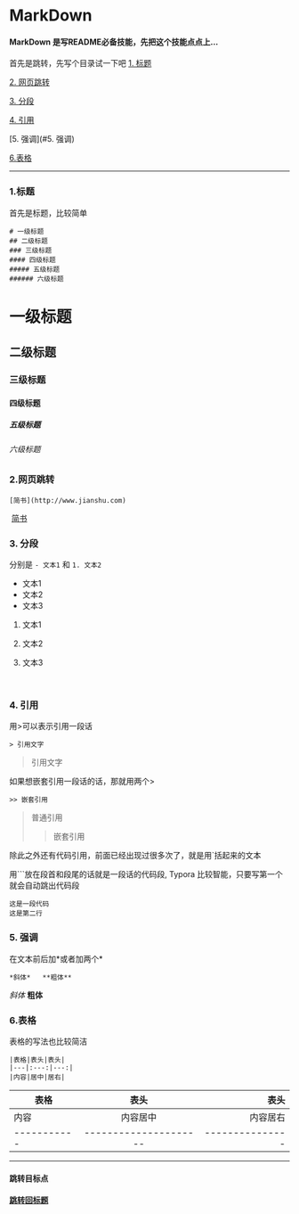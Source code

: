 # MarkDown

#### MarkDown 是写README必备技能，先把这个技能点点上...

首先是跳转，先写个目录试一下吧
[1. 标题](#1)

[2. 网页跳转](#2.网页跳转)

[3. 分段](#3.分段)

[4. 引用](#4.引用)

[5. 强调](#5. 强调)

[6.表格](#6.表格)

---

<h3 id="1">1.标题</h3>

首先是标题，比较简单

```
# 一级标题
## 二级标题
### 三级标题
#### 四级标题
##### 五级标题
###### 六级标题
```

# 一级标题
## 二级标题
### 三级标题
#### 四级标题
##### 五级标题
###### 六级标题



### 2.网页跳转

`[简书](http://www.jianshu.com)`

​       [简书](http://www.jianshu.com)



### 3. 分段

分别是 `- 文本1` 和 `1. 文本2`

- 文本1
- 文本2
- 文本3

1. 文本1

2. 文本2

3. 文本3

   ​

### 4. 引用

用>可以表示引用一段话

`> 引用文字`

> 引用文字

如果想嵌套引用一段话的话，那就用两个>

`>> 嵌套引用`

> 普通引用
>
> >嵌套引用



除此之外还有代码引用，前面已经出现过很多次了，就是用`括起来的文本

用```放在段首和段尾的话就是一段话的代码段, Typora 比较智能，只要写第一个就会自动跳出代码段

```plainText
这是一段代码
这是第二行
```



### 5. 强调

在文本前后加*或者加两个\* 

`*斜体*   **粗体**`

*斜体*    **粗体**



### 6.表格

表格的写法也比较简洁

```
|表格|表头|表头|
|---|:---:|---:|
|内容|居中|居右|
```




| 表格          |          表头           |              表头 |
| ----------- | :-------------------: | --------------: |
| 内容          |         内容居中          |            内容居右 |
| ----------- | --------------------- | --------------- |

---


#### 跳转目标点
#### [跳转回标题](#MarkDown)
